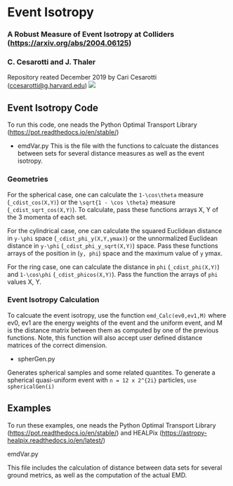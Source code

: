# Event Isotropy
### A Robust Measure of Event Isotropy at Colliders (https://arxiv.org/abs/2004.06125)
### C. Cesarotti and J. Thaler
Repository reated December 2019 by Cari Cesarotti (ccesarotti@g.harvard.edu) <img src="https://render.githubusercontent.com/render/math?math=e^{i \pi} = -1">

## Event Isotropy Code
To run this code, one neads the Python Optimal Transport Library (https://pot.readthedocs.io/en/stable/)

 - emdVar.py
This is the file with the functions to calcuate the distances between sets for several distance measures as well as the event isotropy. 

### Geometries
For the spherical case, one can calculate the `1-\cos\theta` measure (`_cdist_cos(X,Y)`) or the `\sqrt{1 - \cos \theta}` measure (`_cdist_sqrt_cos(X,Y)`). To calculate, pass these functions arrays X, Y of the 3 momenta of each set. 

For the cylindrical case, one can calculate the squared Euclidean distance in `y-\phi` space (`_cdist_phi_y(X,Y,ymax)`) or the unnormalized Euclidean distance in `y-\phi` (`_cdist_phi_y_sqrt(X,Y)`) space. Pass these functions arrays of the position in (`y, phi`) space and the maximum value of `y` ymax. 

For the ring case, one can calculate the distance in `phi` (`_cdist_phi(X,Y)`) and `1-\cos\phi` (`_cdist_phicos(X,Y)`). Pass the function the arrays of `phi` values X, Y.

### Event Isotropy Calculation
To calcuate the event isotropy, use the function `emd_Calc(ev0,ev1,M)` where ev0, ev1 are the energy weights of the event and the uniform event, and M is the distance matrix between them as computed by one of the previous functions. 
Note, this function will also accept user defined distance matrices of the correct dimension.

- spherGen.py

Generates spherical samples and some related quantites. To generate a spherical quasi-uniform event with `n = 12 x 2^{2i}` particles, `use sphericalGen(i)`  

## Examples
To run these examples, one neads the Python Optimal Transport Library (https://pot.readthedocs.io/en/stable/) and HEALPix (https://astropy-healpix.readthedocs.io/en/latest/)

emdVar.py

This file includes the calculation of distance between data sets for several ground metrics, as well as the computation of the actual EMD. 



